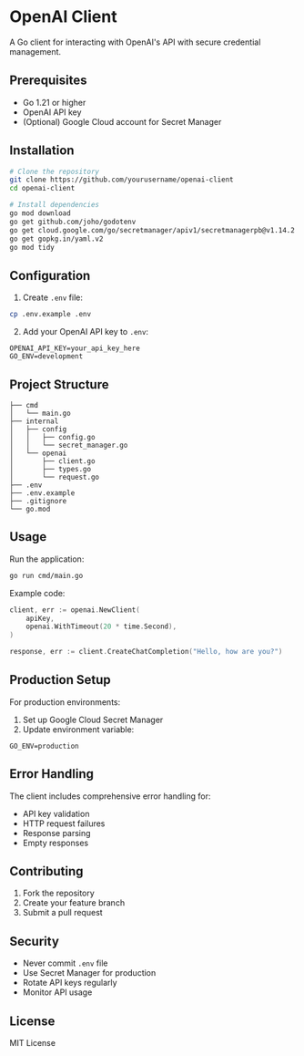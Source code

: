 # OpenAI Client

A Go client for interacting with OpenAI's API with secure credential management.

## Prerequisites

- Go 1.21 or higher
- OpenAI API key
- (Optional) Google Cloud account for Secret Manager

## Installation

```bash
# Clone the repository
git clone https://github.com/yourusername/openai-client
cd openai-client

# Install dependencies
go mod download
go get github.com/joho/godotenv
go get cloud.google.com/go/secretmanager/apiv1/secretmanagerpb@v1.14.2
go get gopkg.in/yaml.v2
go mod tidy
```

## Configuration

1. Create `.env` file:
```bash
cp .env.example .env
```

2. Add your OpenAI API key to `.env`:
```
OPENAI_API_KEY=your_api_key_here
GO_ENV=development
```

## Project Structure

```
├── cmd
│   └── main.go
├── internal
│   ├── config
│   │   ├── config.go
│   │   └── secret_manager.go
│   └── openai
│       ├── client.go
│       ├── types.go
│       └── request.go
├── .env
├── .env.example
├── .gitignore
└── go.mod
```

## Usage

Run the application:
```bash
go run cmd/main.go
```

Example code:
```go
client, err := openai.NewClient(
    apiKey,
    openai.WithTimeout(20 * time.Second),
)

response, err := client.CreateChatCompletion("Hello, how are you?")
```

## Production Setup

For production environments:

1. Set up Google Cloud Secret Manager
2. Update environment variable:
```
GO_ENV=production
```

## Error Handling

The client includes comprehensive error handling for:
- API key validation
- HTTP request failures
- Response parsing
- Empty responses

## Contributing

1. Fork the repository
2. Create your feature branch
3. Submit a pull request

## Security

- Never commit `.env` file
- Use Secret Manager for production
- Rotate API keys regularly
- Monitor API usage

## License

MIT License